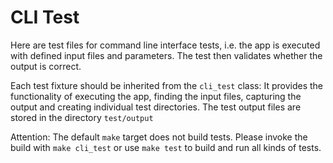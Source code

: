 # CLI Test

Here are test files for command line interface tests, i.e. the app is executed with defined input files and parameters.
The test then validates whether the output is correct.

Each test fixture should be inherited from the `cli_test` class: It provides the functionality of executing the app,
finding the input files, capturing the output and creating individual test directories.
The test output files are stored in the directory `test/output`

Attention: The default `make` target does not build tests.
Please invoke the build with `make cli_test` or use `make test` to build and run all kinds of tests.
